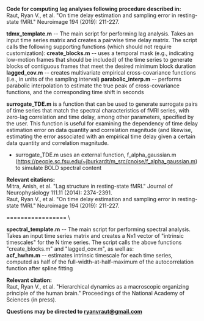 **Code for computing lag analyses following procedure described in:** \
Raut, Ryan V., et al. "On time delay estimation and sampling error in resting-state fMRI." Neuroimage 194 (2019): 211-227.

**tdmx_template.m** -- The main script for performing lag analysis. Takes an input time series matrix and creates a pairwise time delay matrix. The script calls the following supporting functions (which should not require customization):
**create_blocks.m** -- uses a temporal mask (e.g., indicating low-motion frames that should be included) of the time series to generate blocks of contiguous frames that meet the desired minimum block duration  
**lagged_cov.m** -- creates multivariate empirical cross-covariance functions (i.e., in units of the sampling interval)
**parabolic_interp.m** -- performs parabolic interpolation to estimate the true peak of cross-covariance functions, and the corresponding time shift in seconds

**surrogate_TDE.m** is a function that can be used to generate surrogate pairs of time series that match the spectral characteristics of fMRI series, with zero-lag correlation and time delay, among other parameters, specified by the user. This function is useful for examining the dependency of time delay estimation error on data quantity and correlation magnitude (and likewise, estimating the error associated with an empirical time delay given a certain data quantity and correlation magnitude.
- surrogate_TDE.m uses an external function, f_alpha_gaussian.m (https://people.sc.fsu.edu/~jburkardt/m_src/cnoise/f_alpha_gaussian.m) to simulate BOLD spectral content

**Relevant citations:** \
Mitra, Anish, et al. "Lag structure in resting-state fMRI." Journal of Neurophysiology 111.11 (2014): 2374-2391. \
Raut, Ryan V., et al. "On time delay estimation and sampling error in resting-state fMRI." Neuroimage 194 (2019): 211-227.

================= \

**spectral_template.m** -- The main script for performing spectral analysis. Takes an input time series matrix and creates a Nx1 vector of "intrinsic timescales" for the N time series. The script calls the above functions "create_blocks.m" and "lagged_cov.m", as well as:      
**acf_hwhm.m** -- estimates intrinsic timescale for each time series, computed as half of the full-width-at-half-maximum of the autocorrelation function after spline fitting

**Relevant citation:** \
Raut, Ryan V., et al. "Hierarchical dynamics as a macroscopic organizing principle of the human brain." Proceedings of the National Academy of Sciences (in press).


**Questions may be directed to ryanvraut@gmail.com**
